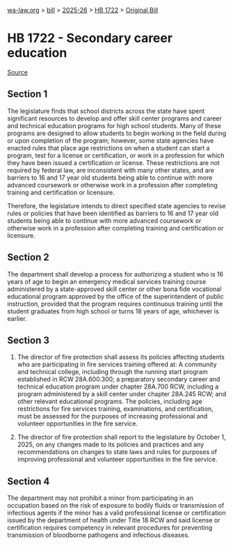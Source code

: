 [wa-law.org](/) > [bill](/bill/) > [2025-26](/bill/2025-26/) > [HB 1722](/bill/2025-26/hb/1722/) > [Original Bill](/bill/2025-26/hb/1722/1/)

# HB 1722 - Secondary career education

[Source](http://lawfilesext.leg.wa.gov/biennium/2025-26/Pdf/Bills/House%20Bills/1722.pdf)

## Section 1
The legislature finds that school districts across the state have spent significant resources to develop and offer skill center programs and career and technical education programs for high school students. Many of these programs are designed to allow students to begin working in the field during or upon completion of the program; however, some state agencies have enacted rules that place age restrictions on when a student can start a program, test for a license or certification, or work in a profession for which they have been issued a certification or license. These restrictions are not required by federal law, are inconsistent with many other states, and are barriers to 16 and 17 year old students being able to continue with more advanced coursework or otherwise work in a profession after completing training and certification or licensure.

Therefore, the legislature intends to direct specified state agencies to revise rules or policies that have been identified as barriers to 16 and 17 year old students being able to continue with more advanced coursework or otherwise work in a profession after completing training and certification or licensure.

## Section 2
The department shall develop a process for authorizing a student who is 16 years of age to begin an emergency medical services training course administered by a state-approved skill center or other bona fide vocational educational program approved by the office of the superintendent of public instruction, provided that the program requires continuous training until the student graduates from high school or turns 18 years of age, whichever is earlier.

## Section 3
1. The director of fire protection shall assess its policies affecting students who are participating in fire services training offered at: A community and technical college, including through the running start program established in RCW 28A.600.300; a preparatory secondary career and technical education program under chapter 28A.700 RCW, including a program administered by a skill center under chapter 28A.245 RCW; and other relevant educational programs. The policies, including age restrictions for fire services training, examinations, and certification, must be assessed for the purposes of increasing professional and volunteer opportunities in the fire service.

2. The director of fire protection shall report to the legislature by October 1, 2025, on any changes made to its policies and practices and any recommendations on changes to state laws and rules for purposes of improving professional and volunteer opportunities in the fire service.

## Section 4
The department may not prohibit a minor from participating in an occupation based on the risk of exposure to bodily fluids or transmission of infectious agents if the minor has a valid professional license or certification issued by the department of health under Title 18 RCW and said license or certification requires competency in relevant procedures for preventing transmission of bloodborne pathogens and infectious diseases.
